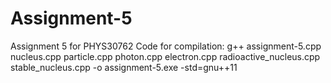 # Assignment-5
Assignment 5 for PHYS30762
Code for compilation: g++ assignment-5.cpp nucleus.cpp particle.cpp photon.cpp electron.cpp radioactive_nucleus.cpp stable_nucleus.cpp -o assignment-5.exe -std=gnu++11
